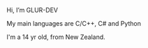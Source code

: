 Hi, I’m GLUR-DEV

My main languages are C/C++, C# and Python

I'm a 14 yr old, from New Zealand.

<!---
GLUR-DEV/GLUR-DEV is a ✨ special ✨ repository because its `README.md` (this file) appears on your GitHub profile.
You can click the Preview link to take a look at your changes.
--->
